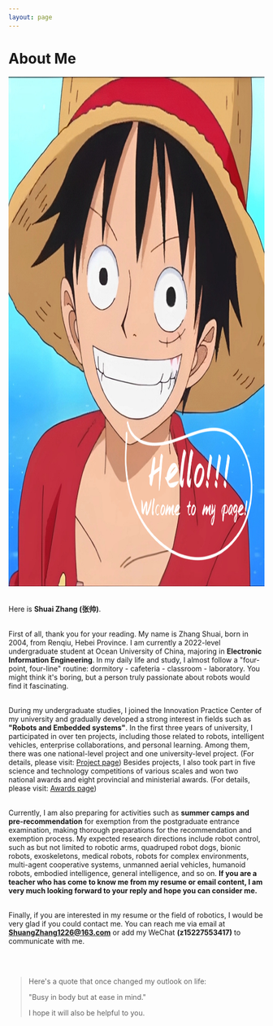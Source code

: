 ```yaml
---
layout: page
---
```


# About Me


<img src="/images/Hello.jpg"  class="floatpic" with="2000"  height="1000">

<br>Here is **Shuai Zhang (张帅)**.

<br>First of all, thank you for your reading. My name is Zhang Shuai, born in 2004, from Renqiu, Hebei Province. I am currently a 2022-level undergraduate student at Ocean University of China, majoring in **Electronic Information Engineering**. In my daily life and study, I almost follow a "four-point, four-line" routine: dormitory - cafeteria - classroom - laboratory. You might think it's boring, but a person truly passionate about robots would find it fascinating. 

<br>During my undergraduate studies, I joined the Innovation Practice Center of my university and gradually developed a strong interest in fields such as **"Robots and Embedded systems"**. In the first three years of university, I participated in over ten projects, including those related to robots, intelligent vehicles, enterprise collaborations, and personal learning. Among them, there was one national-level project and one university-level project. (For details, please visit: [Project page](https://fengwuyunshang.github.io/projects/)) Besides projects, I also took part in five science and technology competitions of various scales and won two national awards and eight provincial and ministerial awards. (For details, please visit: [Awards page](https://fengwuyunshang.github.io/awards/)) 

<br>Currently, I am also preparing for activities such as **summer camps and pre-recommendation** for exemption from the postgraduate entrance examination, making thorough preparations for the recommendation and exemption process. My expected research directions include robot control, such as but not limited to robotic arms, quadruped robot dogs, bionic robots, exoskeletons, medical robots, robots for complex environments, multi-agent cooperative systems, unmanned aerial vehicles, humanoid robots, embodied intelligence, general intelligence, and so on. **If you are a teacher who has come to know me from my resume or email content, I am very much looking forward to your reply and hope you can consider me.**

<br>Finally, if you are interested in my resume or the field of robotics, I would be very glad if you could contact me. You can reach me via email at **ShuangZhang1226@163.com** or add my WeChat **(z15227553417)** to communicate with me. 

<br>
<br>

>Here's a quote that once changed my outlook on life: 
>
>"Busy in body but at ease in mind." 
>
>I hope it will also be helpful to you.
